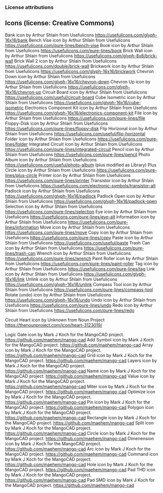 ### License attributions


## Icons (license: Creative Commons)

Bank               icon by Arthur Shlain from Usefulicons  https://usefulicons.com/glyph-16x16/bank
Bench Vise         icon by Arthur Shlain from Usefulicons  https://usefulicons.com/pure-lines/bench-vise
Book               icon by Arthur Shlain from Usefulicons  https://usefulicons.com/pure-lines/book
Brick Wall         icon by Arthur Shlain from Usefulicons  https://usefulicons.com/glyph-8x8/brick-wall
Brick Wall 2       icon by Arthur Shlain from Usefulicons  https://usefulicons.com/double/brick-wall
Brickwork          icon by Arthur Shlain from Usefulicons  https://usefulicons.com/glyph-16x16/brickwork
Chevron Down       icon by Arthur Shlain from Usefulicons  https://usefulicons.com/glyph-16x16/chevron-down
Chevron Up         icon by Arthur Shlain from Usefulicons  https://usefulicons.com/glyph-16x16/chevron-up
Circuit Board      icon by Arthur Shlain from Usefulicons  https://usefulicons.com/useful/circuit-board
Cube Isometric     icon by Arthur Shlain from Usefulicons  https://usefulicons.com/glyph-16x16/cube-isometric
Electronics Component Kit 
                   icon by Arthur Shlain from Usefulicons  https://usefulicons.com/glyph-16x16/electronics-component-kit
File               icon by Arthur Shlain from Usefulicons  https://usefulicons.com/pure-lines/file
Floppy-Disk        icon by Arthur Shlain from Usefulicons  https://usefulicons.com/pure-lines/floppy-disk
Flip Horizonal     icon by Arthur Shlain from Usefulicons  https://usefulicons.com/useful/flip-horizontal
Folder             icon by Arthur Shlain from Usefulicons  https://usefulicons.com/pure-lines/folder
Integrated Circuit icon by Arthur Shlain from Usefulicons  https://usefulicons.com/pure-lines/integrated-circuit
Pencil             icon by Arthur Shlain from Usefulicons  https://usefulicons.com/pure-lines/pencil
Photo Album        icon by Arthur Shlain from Usefulicons  https://usefulicons.com/useful/photo-album (plus modified as Library)
Plus Circle        icon by Arthur Shlain from Usefulicons  https://usefulicons.com/pure-lines/plus-circle
Printer            icon by Arthur Shlain from Usefulicons  https://usefulicons.com/pure-lines/printer
Transistor         icon by Arthur Shlain from Usefulicons  https://usefulicons.com/electronic-symbols/transistor-alt
Padlock            icon by Arthur Shlain from Usefulicons  https://usefulicons.com/glyph-16x16/padlock
Padlock Open       icon by Arthur Shlain from Usefulicons  https://usefulicons.com/glyph-16x16/padlock-open
Selection          icon by Arthur Shlain from Usefulicons  https://usefulicons.com/pure-lines/selection
Eye                icon by Arthur Shlain from Usefulicons  https://usefulicons.com/pure-lines/eye-alt
Information        icon by Arthur Shlain from Usefulicons  https://usefulicons.com/pure-lines/information
Move               icon by Arthur Shlain from Usefulicons  https://usefulicons.com/pure-lines/move
Copy               icon by Arthur Shlain from Usefulicons  https://usefulicons.com/pure-lines/copy
Paste              icon by Arthur Shlain from Usefulicons  https://usefulicons.com/useful/paste
Trash Can          icon by Arthur Shlain from Usefulicons  https://usefulicons.com/pure-lines/trash-can
Wrench             icon by Arthur Shlain from Usefulicons  https://usefulicons.com/pure-lines/wrench
Paint Roller       icon by Arthur Shlain from Usefulicons  https://usefulicons.com/pure-lines/paint-roller
Tag                icon by Arthur Shlain from Usefulicons  https://usefulicons.com/pure-lines/tag
Link               icon by Arthur Shlain from Usefulicons  https://usefulicons.com/glyph-16x16/link
Unlink             icon by Arthur Shlain from Usefulicons  https://usefulicons.com/glyph-16x16/unlink
Compass Tool       icon by Arthur Shlain from Usefulicons  https://usefulicons.com/pure-lines/compass-tool
Rotate (undo)      icon by Arthur Shlain from Usefulicons  https://usefulicons.com/glyph-16x16/undo
Undo               icon by Arthur Shlain from Usefulicons  https://usefulicons.com/pure-lines/undo
Redo               icon by Arthur Shlain from Usefulicons  https://usefulicons.com/pure-lines/redo

Circuit Heart       icon by Unknown from Noun Project   https://thenounproject.com/icon/heart-3123019/

Logic Gate          icon by Mark J Koch for the MangoCAD project. https://github.com/maehem/mango-cad
Add Symbol          icon by Mark J Koch for the MangoCAD project. https://github.com/maehem/mango-cad
Array               icon by Mark J Koch for the MangoCAD project. https://github.com/maehem/mango-cad
Grid                icon by Mark J Koch for the MangoCAD project. https://github.com/maehem/mango-cad
Layers              icon by Mark J Koch for the MangoCAD project. https://github.com/maehem/mango-cad
Name                icon by Mark J Koch for the MangoCAD project. https://github.com/maehem/mango-cad
Value               icon by Mark J Koch for the MangoCAD project. https://github.com/maehem/mango-cad
Miter               icon by Mark J Koch for the MangoCAD project. https://github.com/maehem/mango-cad
Optimize            icon by Mark J Koch for the MangoCAD project. https://github.com/maehem/mango-cad
Pin                 icon by Mark J Koch for the MangoCAD project. https://github.com/maehem/mango-cad
Polygon             icon by Mark J Koch for the MangoCAD project. https://github.com/maehem/mango-cad
Rectangle           icon by Mark J Koch for the MangoCAD project. https://github.com/maehem/mango-cad
Split               icon by Mark J Koch for the MangoCAD project. https://github.com/maehem/mango-cad
Circle              icon by Mark J Koch for the MangoCAD project. https://github.com/maehem/mango-cad
Dimenension         icon by Mark J Koch for the MangoCAD project. https://github.com/maehem/mango-cad
Arc                 icon by Mark J Koch for the MangoCAD project. https://github.com/maehem/mango-cad
Command             icon by Mark J Koch for the MangoCAD project. https://github.com/maehem/mango-cad
Hole                icon by Mark J Koch for the MangoCAD project. https://github.com/maehem/mango-cad
Pad THD             icon by Mark J Koch for the MangoCAD project. https://github.com/maehem/mango-cad
Pad SMD             icon by Mark J Koch for the MangoCAD project. https://github.com/maehem/mango-cad


